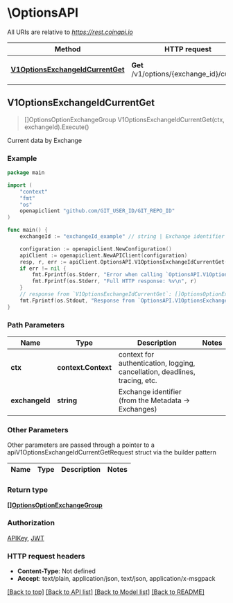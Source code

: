 # \OptionsAPI

All URIs are relative to *https://rest.coinapi.io*

Method | HTTP request | Description
------------- | ------------- | -------------
[**V1OptionsExchangeIdCurrentGet**](OptionsAPI.md#V1OptionsExchangeIdCurrentGet) | **Get** /v1/options/{exchange_id}/current | Current data by Exchange



## V1OptionsExchangeIdCurrentGet

> []OptionsOptionExchangeGroup V1OptionsExchangeIdCurrentGet(ctx, exchangeId).Execute()

Current data by Exchange



### Example

```go
package main

import (
	"context"
	"fmt"
	"os"
	openapiclient "github.com/GIT_USER_ID/GIT_REPO_ID"
)

func main() {
	exchangeId := "exchangeId_example" // string | Exchange identifier (from the Metadata -> Exchanges)

	configuration := openapiclient.NewConfiguration()
	apiClient := openapiclient.NewAPIClient(configuration)
	resp, r, err := apiClient.OptionsAPI.V1OptionsExchangeIdCurrentGet(context.Background(), exchangeId).Execute()
	if err != nil {
		fmt.Fprintf(os.Stderr, "Error when calling `OptionsAPI.V1OptionsExchangeIdCurrentGet``: %v\n", err)
		fmt.Fprintf(os.Stderr, "Full HTTP response: %v\n", r)
	}
	// response from `V1OptionsExchangeIdCurrentGet`: []OptionsOptionExchangeGroup
	fmt.Fprintf(os.Stdout, "Response from `OptionsAPI.V1OptionsExchangeIdCurrentGet`: %v\n", resp)
}
```

### Path Parameters


Name | Type | Description  | Notes
------------- | ------------- | ------------- | -------------
**ctx** | **context.Context** | context for authentication, logging, cancellation, deadlines, tracing, etc.
**exchangeId** | **string** | Exchange identifier (from the Metadata -&gt; Exchanges) | 

### Other Parameters

Other parameters are passed through a pointer to a apiV1OptionsExchangeIdCurrentGetRequest struct via the builder pattern


Name | Type | Description  | Notes
------------- | ------------- | ------------- | -------------


### Return type

[**[]OptionsOptionExchangeGroup**](OptionsOptionExchangeGroup.md)

### Authorization

[APIKey](../README.md#APIKey), [JWT](../README.md#JWT)

### HTTP request headers

- **Content-Type**: Not defined
- **Accept**: text/plain, application/json, text/json, application/x-msgpack

[[Back to top]](#) [[Back to API list]](../README.md#documentation-for-api-endpoints)
[[Back to Model list]](../README.md#documentation-for-models)
[[Back to README]](../README.md)

